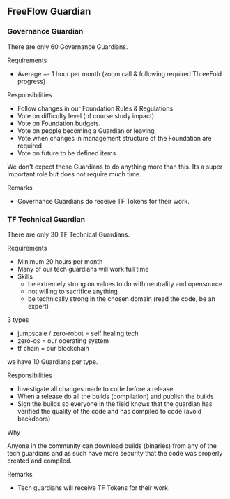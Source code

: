 
## FreeFlow Guardian

### Governance Guardian

There are only 60 Governance Guardians.

Requirements

- Average +- 1 hour per month (zoom call & following required ThreeFold progress)

Responsibilities

- Follow changes in our Foundation Rules & Regulations
- Vote on difficulty level (of course study impact)
- Vote on Foundation budgets.
- Vote on people becoming a Guardian or leaving.
- Vote when changes in management structure of the Foundation are required
- Vote on future to be defined items 

We don't expect these Guardians to do anything more than this. Its a super important role but does not require much time.

Remarks

- Governance Guardians do receive TF Tokens for their work.

### TF Technical Guardian

There are only 30 TF Technical Guardians.

Requirements

- Minimum 20 hours per month 
- Many of our tech guardians will work full time
- Skills
    - be extremely strong on values to do with neutrality and opensource
    - not willing to sacrifice anything
    - be technically strong in the chosen domain (read the code, be an expert)

3 types

- jumpscale / zero-robot = self healing tech
- zero-os = our operating system
- tf chain = our blockchain

we have 10 Guardians per type.

Responsibilities

- Investigate all changes made to code before a release
- When a release do all the builds (compilation) and publish the builds
- Sign the builds so everyone in the field knows that the guardian has verified the quality of the code and has compiled to code (avoid backdoors)

Why

Anyone in the community can download builds (binaries) from any of the tech guardians and as such have more security that the code was properly created and compiled.

Remarks

- Tech guardians will receive TF Tokens for their work.

